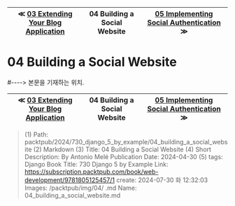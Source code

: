 
| ≪ [ 03 Extending Your Blog Application ](/packtpub/2024/730_django_5_by_example/03_extending_your_blog_application) | 04 Building a Social Website | [ 05 Implementing Social Authentication ](/packtpub/2024/730_django_5_by_example/05_implementing_social_authentication) ≫ |
|:----:|:----:|:----:|

# 04 Building a Social Website
#----> 본문을 기재하는 위치.



| ≪ [ 03 Extending Your Blog Application ](/packtpub/2024/730_django_5_by_example/03_extending_your_blog_application) | 04 Building a Social Website | [ 05 Implementing Social Authentication ](/packtpub/2024/730_django_5_by_example/05_implementing_social_authentication) ≫ |
|:----:|:----:|:----:|

> (1) Path: packtpub/2024/730_django_5_by_example/04_building_a_social_website
> (2) Markdown
> (3) Title: 04 Building a Social Website
> (4) Short Description: By Antonio Melé Publication Date: 2024-04-30
> (5) tags: Django
> Book Title: 730 Django 5 by Example
> Link: https://subscription.packtpub.com/book/web-development/9781805125457/1
> create: 2024-07-30 화 12:32:03
> Images: /packtpub/img/04/
> .md Name: 04_building_a_social_website.md

